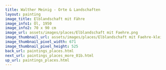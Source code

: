 ```yaml
---
title: Walther Meinig - Orte & Landschaften
layout: painting
image_title: Elblandschaft mit Fähre
image_info1: Öl, 1950
image_info2: 70 x 90 cm
image_url: assets/images/places/Elblandschaft mit Faehre.png
image_thumbnail_url: assets/images/places/Elblandschaft mit Faehre-klein.png
image_thumbnail_pixel_width: 671
image_thumbnail_pixel_height: 525
back_url: paintings_places.html
next_url: paintings_places_more_01b.html
up_url: paintings_places.html
---
```


